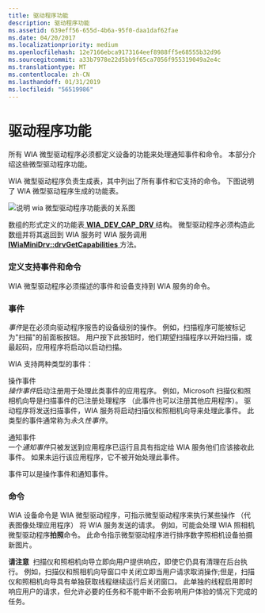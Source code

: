 ```yaml
---
title: 驱动程序功能
description: 驱动程序功能
ms.assetid: 639eff56-655d-4b6a-95f0-daa1daf62fae
ms.date: 04/20/2017
ms.localizationpriority: medium
ms.openlocfilehash: 12e7166ebca9173164eef8988ff5e68555b32d96
ms.sourcegitcommit: a33b7978e22d5bb9f65ca7056f955319049a2e4c
ms.translationtype: MT
ms.contentlocale: zh-CN
ms.lasthandoff: 01/31/2019
ms.locfileid: "56519986"
---
```

# <a name="driver-capabilities"></a>驱动程序功能





所有 WIA 微型驱动程序必须都定义设备的功能来处理通知事件和命令。 本部分介绍这些微型驱动程序功能。

WIA 微型驱动程序负责生成表，其中列出了所有事件和它支持的命令。 下图说明了 WIA 微型驱动程序生成的功能表。

![说明 wia 微型驱动程序功能表的关系图](images/wia-capabilitiestable.png)

数组的形式定义的功能表[ **WIA\_DEV\_CAP\_DRV** ](https://msdn.microsoft.com/library/windows/hardware/ff550233)结构。 微型驱动程序必须构造此数组并将其返回到 WIA 服务时 WIA 服务调用[ **IWiaMiniDrv::drvGetCapabilities** ](https://msdn.microsoft.com/library/windows/hardware/ff543977)方法。

### <a name="defining-supported-events-and-commands"></a>定义支持事件和命令

WIA 微型驱动程序必须描述的事件和设备支持到 WIA 服务的命令。

### <a name="events"></a>事件

*事件*是在必须向驱动程序报告的设备级别的操作。 例如，扫描程序可能被标记为"扫描"的前面板按钮。 用户按下此按钮时，他们期望扫描程序以开始扫描，或最起码，应用程序将启动以启动扫描。

WIA 支持两种类型的事件：

<a href="" id="action-event"></a>操作事件  
*操作事件*启动注册用于处理此类事件的应用程序。 例如，Microsoft 扫描仪和照相机向导是扫描事件的已注册处理程序 （此事件也可以注册其他应用程序）。 驱动程序将发送扫描事件，WIA 服务将启动扫描仪和照相机向导来处理此事件。 此类型的事件通常称为*永久性事件*。

<a href="" id="notification-event"></a>通知事件  
一个*通知事件*只被发送到应用程序已运行且具有指定给 WIA 服务他们应该接收此事件。 如果未运行该应用程序，它不被开始处理此事件。

事件可以是操作事件和通知事件。

### <a name="commands"></a>命令

WIA 设备命令是 WIA 微型驱动程序，可指示微型驱动程序来执行某些操作 （代表图像处理应用程序） 将 WIA 服务发送的请求。 例如，可能会处理 WIA 照相机微型驱动程序**拍照**命令。 此命令指示微型驱动程序进行排序数字照相机设备拍摄新图片。

**请注意**  扫描仪和照相机向导立即向用户提供响应，即使它仍具有清理在后台执行。 例如，扫描仪和照相机向导窗口中关闭立即当用户请求取消操作;但是，扫描仪和照相机向导具有单独获取线程继续运行后关闭窗口。 此单独的线程启用即时响应用户的请求，但允许必要的任务和不能中断不会影响用户体验的情况下完成的任务。

 

 

 




